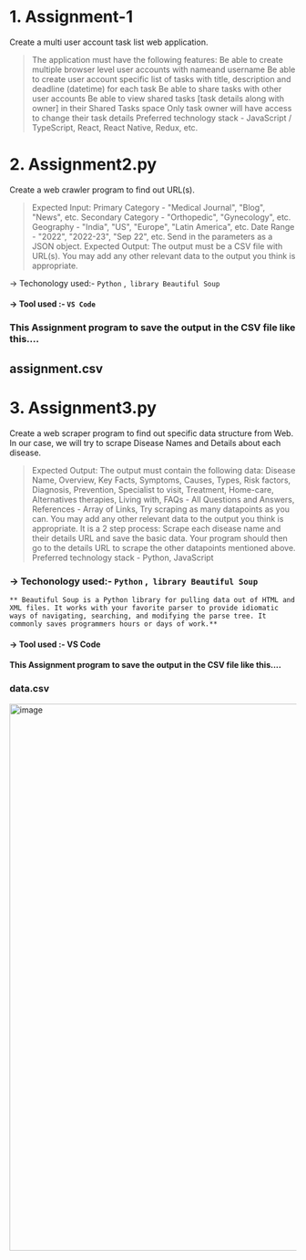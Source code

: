 # 1. Assignment-1 
Create a multi user account task list web application.

> The application must have the following features:
Be able to create multiple browser level user accounts with nameand username
Be able to create user account specific list of tasks with title, description and deadline (datetime) for each task
Be able to share tasks with other user accounts
Be able to view shared tasks [task details along with owner] in their Shared Tasks space
Only task owner will have access to change their task details
Preferred technology stack - JavaScript / TypeScript, React, React Native, Redux, etc.


# 2. Assignment2.py
Create a web crawler program to find out URL(s).

> Expected Input:
Primary Category - "Medical Journal", "Blog", "News", etc.
Secondary Category - "Orthopedic", "Gynecology", etc.
Geography - "India", "US", "Europe", "Latin America", etc.
Date Range - "2022", "2022-23", "Sep 22", etc.
Send in the parameters as a JSON object.
Expected Output:
The output must be a CSV file with URL(s).
You may add any other relevant data to the output you think is appropriate.

-> Techonology used:- `Python` ,` library Beautiful Soup`
#### -> Tool used :- `VS Code` 
 
### This Assignment program to save the output in the CSV file like this....
## assignment.csv


# 3. Assignment3.py
Create a web scraper program to find out specific data structure from Web.
In our case, we will try to scrape Disease Names and Details about each disease.

> Expected Output:
The output must contain the following data:
Disease Name,
Overview,
Key Facts,
Symptoms,
Causes,
Types,
Risk factors,
Diagnosis,
Prevention,
Specialist to visit,
Treatment,
Home-care,
Alternatives therapies,
Living with,
FAQs - All Questions and Answers,
References - Array of Links,
Try scraping as many datapoints as you can.
You may add any other relevant data to the output you think is appropriate.
It is a 2 step process:
Scrape each disease name and their details URL and save the basic data.
Your program should then go to the details URL to scrape the other datapoints mentioned above.
Preferred technology stack - Python, JavaScript
### -> Techonology used:- `Python` ,` library Beautiful Soup`
	** Beautiful Soup is a Python library for pulling data out of HTML and XML files. It works with your favorite parser to provide idiomatic ways of navigating, searching, and modifying the parse tree. It commonly saves programmers hours or days of work.**
#### -> Tool used :- VS Code 
 #### This Assignment program to save the output in the CSV file like this....
 ### data.csv 
<img width="959" alt="image" src="https://github.com/mukes-kumar/Assignment_Project/assets/145520335/b8799f2a-6260-4fcc-a142-5bdb4f6aa9e8">
